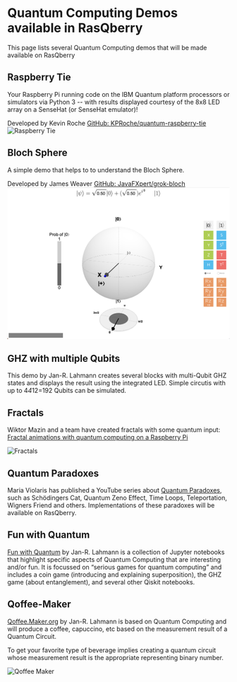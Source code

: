 # Quantum Computing Demos available in RasQberry

This page lists several Quantum Computing demos that will be made available on RasQberry

## Raspberry Tie

Your Raspberry Pi running code on the IBM Quantum platform processors or simulators via Python 3 -- with results displayed courtesy of the 8x8 LED array on a SenseHat (or SenseHat emulator)!

Developed by Kevin Roche [GitHub: KPRoche/quantum-raspberry-tie](https://github.com/KPRoche/quantum-raspberry-tie)
![Raspberry Tie](https://github.com/KPRoche/quantum-raspberry-tie/raw/main/New%20Logo%20Screen.png)


## Bloch Sphere

A simple demo that helps to to understand the Bloch Sphere.

Developed by James Weaver [GitHub: JavaFXpert/grok-bloch](https://github.com/JavaFXpert/grok-bloch)
![Bloch Sphere](BlochSphere.png)


## GHZ with multiple Qubits

This demo by Jan-R. Lahmann creates several blocks with multi-Qubit GHZ states and displays the result using the integrated LED. Simple circutis with up to 4*4*12=192 Qubits can be simulated.


## Fractals

Wiktor Mazin and a team have created fractals with some quantum input: [Fractal animations with quantum computing on a Raspberry Pi](https://medium.com/qiskit/fractal-animations-with-quantum-computing-on-a-raspberry-pi-8834ef43d423)

![Fractals](https://miro.medium.com/v2/resize:fit:1400/format:webp/1*tfgetHYmxrkKr6zrWAPHiQ.png)


## Quantum Paradoxes

Maria Violaris has published a YouTube series about [Quantum Paradoxes](https://www.mariaviolaris.com/quantum-paradoxes/), such as Schödingers Cat, Quantum Zeno Effect, Time Loops, Teleportation, Wigners Friend and others. Implementations of these paradoxes will be available on RasQberry.

## Fun with Quantum

[Fun with Quantum](http://fun-with-quantum.org) by Jan-R. Lahmann is a collection of Jupyter notebooks that highlight specific aspects of Quantum Computing that are interesting and/or fun. It is focussed on “serious games for quantum computing” and includes a coin game (introducing and explaining superposition), the GHZ game (about entanglement), and several other Qiskit notebooks.


## Qoffee-Maker

[Qoffee.Maker.org](https://qoffee-maker.org) by Jan-R. Lahmann is based on Quantum Computing and will produce a coffee, capuccino, etc based on the measurement result of a Quantum Circuit.

To get your favorite type of beverage implies creating a quantum circuit whose measurement result is the appropriate representing binary number.

![Qoffee Maker](https://qoffee-maker.org/Bilder/Event%20Image.jpeg)
